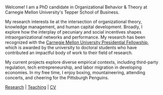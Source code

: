 Welcome! I am a PhD candidate in Organizational Behavior & Theory at Carnegie Mellon University's Tepper School of Business.

My research interests lie at the intersection of organizational theory, knowledge management, and human capital development. Broadly, I explore how the interplay of pecuniary and social incentives shapes intraorganizational networks and performance. My research has been recognized with the [Carnegie Mellon University Presidential Fellowship](https://www.cmu.edu/tepper/news/stories/2021/april/phd-fellowships-awarded.html), which is awarded by the university to doctoral students who have contributed an impactful body of work to their field of research.

My current projects explore diverse empirical contexts, including third-party regulation, tech entrepreneurship, and labor migration in developing economies. In my free time, I enjoy boxing, mountaineering, attending concerts, and cheering for the Pittsburgh Penguins.

[Research](./research.html) | [Teaching](./teaching.html) | [CV](./CV.html)  
